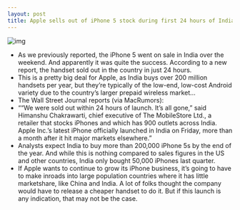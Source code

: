 ```yaml
---
layout: post
title: Apple sells out of iPhone 5 stock during first 24 hours of India launch
---
```

![img](http://media.idownloadblog.com/wp-content/uploads/2012/09/iphone_5_box_header.jpg)
* As we previously reported, the iPhone 5 went on sale in India over the weekend. And apparently it was quite the success. According to a new report, the handset sold out in the country in just 24 hours.
* This is a pretty big deal for Apple, as India buys over 200 million handsets per year, but they’re typically of the low-end, low-cost Android variety due to the country’s larger prepaid wireless market…
* The Wall Street Journal reports (via MacRumors):
* ““We were sold out within 24 hours of launch. It’s all gone,” said Himanshu Chakrawarti, chief executive of The MobileStore Ltd., a retailer that stocks iPhones and which has 900 outlets across India. Apple Inc.’s latest iPhone officially launched in India on Friday, more than a month after it hit major markets elsewhere.”
* Analysts expect India to buy more than 200,000 iPhone 5s by the end of the year. And while this is nothing compared to sales figures in the US and other countries, India only bought 50,000 iPhones last quarter.
* If Apple wants to continue to grow its iPhone business, it’s going to have to make inroads into large population countries where it has little marketshare, like China and India. A lot of folks thought the company would have to release a cheaper handset to do it. But if this launch is any indication, that may not be the case.

